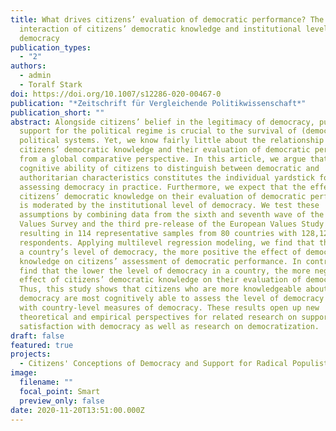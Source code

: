 ```yaml
---
title: What drives citizens’ evaluation of democratic performance? The
  interaction of citizens’ democratic knowledge and institutional level of
  democracy
publication_types:
  - "2"
authors:
  - admin
  - Toralf Stark
doi: https://doi.org/10.1007/s12286-020-00467-0
publication: "*Zeitschrift für Vergleichende Politikwissenschaft*"
publication_short: ""
abstract: Alongside citizens’ belief in the legitimacy of democracy, public
  support for the political regime is crucial to the survival of (democratic)
  political systems. Yet, we know fairly little about the relationship between
  citizens’ democratic knowledge and their evaluation of democratic performance
  from a global comparative perspective. In this article, we argue that the
  cognitive ability of citizens to distinguish between democratic and
  authoritarian characteristics constitutes the individual yardstick for
  assessing democracy in practice. Furthermore, we expect that the effect of
  citizens’ democratic knowledge on their evaluation of democratic performance
  is moderated by the institutional level of democracy. We test these
  assumptions by combining data from the sixth and seventh wave of the World
  Values Survey and the third pre-release of the European Values Study 2017,
  resulting in 114 representative samples from 80 countries with 128,127
  respondents. Applying multilevel regression modeling, we find that the higher
  a country’s level of democracy, the more positive the effect of democratic
  knowledge on citizens’ assessment of democratic performance. In contrast, we
  find that the lower the level of democracy in a country, the more negative the
  effect of citizens’ democratic knowledge on their evaluation of democracy.
  Thus, this study shows that citizens who are more knowledgeable about
  democracy are most cognitively able to assess the level of democracy in line
  with country-level measures of democracy. These results open up new
  theoretical and empirical perspectives for related research on support for and
  satisfaction with democracy as well as research on democratization.
draft: false
featured: true
projects:
  - Citizens' Conceptions of Democracy and Support for Radical Populist Parties
image:
  filename: ""
  focal_point: Smart
  preview_only: false
date: 2020-11-20T13:51:00.000Z
---
```

